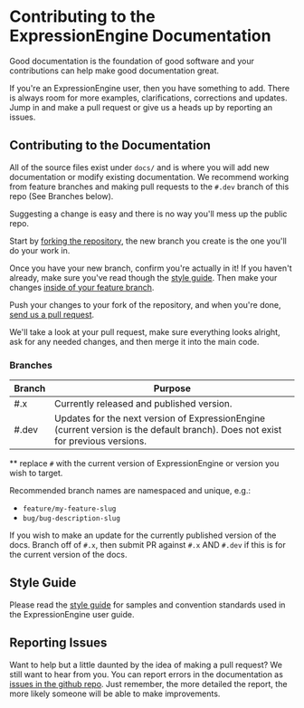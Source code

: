 # Contributing to the ExpressionEngine Documentation

Good documentation is the foundation of good software and your contributions can help make good documentation great.

If you're an ExpressionEngine user, then you have something to add. There is always room for more examples, clarifications, corrections and updates. Jump in and make a pull request or give us a heads up by reporting an issues.

## Contributing to the Documentation

All of the source files exist under `docs/` and is where you will add new documentation or modify existing documentation. We recommend working from feature branches and making pull requests to the `#.dev` branch of this repo (See Branches below).

Suggesting a change is easy and there is no way you'll mess up the public repo.

Start by [forking the repository](https://help.github.com/articles/fork-a-repo), the new branch you create is the one you'll do your work in.

Once you have your new branch, confirm you're actually in it! If you haven't already, make sure you've read though the [style guide](#style-guide). Then make your changes [inside of your feature branch](https://help.github.com/articles/fork-a-repo).

Push your changes to your fork of the repository, and when you're done, [send us a pull request](https://help.github.com/articles/using-pull-requests).

We'll take a look at your pull request, make sure everything looks alright, ask for any needed changes, and then merge it into the main code.

### Branches

| Branch | Purpose |
| ------ | ------- |
| #.x | Currently released and published version.
| #.dev | Updates for the next version of ExpressionEngine (current version is the default branch). Does not exist for previous versions. |
** replace `#` with the current version of ExpressionEngine or version you wish to target.

Recommended branch names are namespaced and unique, e.g.:

- `feature/my-feature-slug`
- `bug/bug-description-slug`

If you wish to make an update for the currently published version of the docs. Branch off of `#.x`, then submit PR against `#.x` AND `#.dev` if this is for the current version of the docs. 


## Style Guide

Please read the [style guide](https://docs.expressionengine.com/latest/style-guide.html) for samples and convention standards used in the ExpressionEngine user guide.

## Reporting Issues

Want to help but a little daunted by the idea of making a pull request? We still want to hear from you. You can report errors in the documentation as [issues in the github repo](https://github.com/ExpressionEngine/ExpressionEngine-User-Guide/issues).  Just remember, the more detailed the report, the more likely someone will be able to make improvements.
